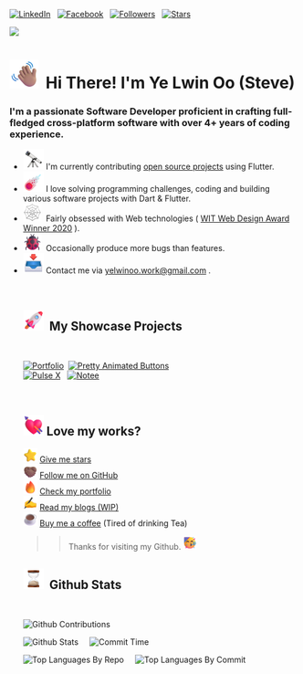 [![LinkedIn](https://img.shields.io/badge/-LinkedIn-blue?style=for-the-badge&logo=Linkedin&logoColor=white&link=https://www.linkedin.com/in/ye-lwin-oo-ucsm/)](https://www.linkedin.com/in/ye-lwin-oo-ucsm/) &nbsp;
[![Facebook](https://img.shields.io/badge/-Facebook-teal?style=for-the-badge&logo=Facebook&logoColor=white&link=https://www.facebook.com/ye.lwin.oo.someone)](https://www.facebook.com/ye.lwin.oo.someone) &nbsp;
[![Followers](https://img.shields.io/github/followers/YeLwinOo-Steve?style=for-the-badge&logo=Github&label=Followers&labelColor=1A3549&&color=008080)](https://github.com/YeLwinOo-Steve) &nbsp;
[![Stars](https://img.shields.io/github/stars/YeLwinOo-Steve?style=for-the-badge&logo=Github&label=stars&labelColor=1A3549&color=008080)](https://github.com/YeLwinOo-Steve) &nbsp;<br>

![](https://komarev.com/ghpvc/?username=YeLwinOo-Steve&style=for-the-badge&color=1A3549)

# <img src="assets/icons/Waving Hand Medium Skin Tone.png" width="50px"> &nbsp;<b>Hi There! I'm Ye Lwin Oo (Steve)</b>

<h3>I'm a passionate Software Developer proficient in crafting full-fledged cross-platform software with over 4+ years of coding experience.</h3> 
<ul>
<li> <img src="assets/icons/Telescope.webp" width="36px">  I'm currently contributing <a href="https://en.wikipedia.org/wiki/Open_source">open source projects</a> using Flutter.</li>
<!-- <li> <b style="font-size: 28px">📢</b>  I speak about Flutter at:<br>
  <ul>
  <li>Google DevFest</li>
  <li>Flutter Events</li>
  </ul>
</li> -->
<li> <img src="assets/icons/Comet.png" width="36px">  I love solving programming challenges, coding and building various software projects with Dart & Flutter. 
</li>
<li><img src="assets/icons/Spider Web.webp" width="32px">&nbsp; Fairly obsessed with Web technologies ( <a href="https://witaward.com/result/2020">WIT Web Design Award Winner 2020</a> ).</li> 
<li><img src="assets/icons/Lady Beetle.png" width="32px">&nbsp; Occasionally produce more bugs than features.</li>
<li> <img src="assets/icons/Inbox Tray.webp" width="36px"> Contact me via <a href="mailto: yelwinoo.work@gmail.com">yelwinoo.work@gmail.com</a> .</li>

&nbsp;

## <img src="assets/icons/Rocket.png" width="36px"> &nbsp;My Showcase Projects 

<br>

[![Portfolio](https://github-readme-stats.vercel.app/api/pin/?username=YeLwinOo-Steve&repo=ye-lwin-oo&theme=dark&title_color=7fff00&text_color=7fff00)](https://github.com/YeLwinOo-Steve/ye-lwin-oo)&nbsp;
[![Pretty Animated Buttons](https://github-readme-stats.vercel.app/api/pin/?username=YeLwinOo-Steve&repo=pretty_animated_buttons&theme=dark&title_color=7fff00&text_color=7fff00)](https://github.com/YeLwinOo-Steve/pretty_animated_buttons)
<br>
[![Pulse X](https://github-readme-stats.vercel.app/api/pin/?username=YeLwinOo-Steve&repo=Pulse&theme=dark&title_color=7fff00&text_color=7fff00)](https://github.com/YeLwinOo-Steve/Pulse)
&nbsp;
[![Notee](https://github-readme-stats.vercel.app/api/pin/?username=YeLwinOo-Steve&repo=Notee&theme=dark&title_color=7fff00&text_color=7fff00)](https://github.com/YeLwinOo-Steve/Notee)

&nbsp;
## <img src="assets/icons/Heart with Arrow.png" width="36px">&nbsp;Love my works? 

<img src="assets/icons/Star.png" width="25"/>&nbsp;[Give me stars](https://github.com/YeLwinOo-Steve/ye-lwin-oo) <br/>
<img src="assets/icons/Folded Hands Medium Skin Tone.png" width="25"/>&nbsp;[Follow me on GitHub](https://github.com/YeLwinOo-Steve)<br/>
<img src="assets/icons/Fire.png" width="25"/>&nbsp;[Check my portfolio](https://yl0.me)<br/>
<img src="assets/icons/Writing Hand.webp" width="25"/>&nbsp;[Read my blogs (WIP)](https://blog.yl0.me/)<br/>
<img src="assets/icons/Hot Beverage.png" width="25"> [Buy me a coffee](https://buymeacoffee.com/yloo2) (Tired of drinking Tea)


>> Thanks for visiting my Github. <img src="assets/icons/Partying Face.png" width="24px">
## <img src="assets/icons/Hourglass Done.webp" width="36px"> &nbsp;Github Stats

<br>

![Github Contributions](http://github-profile-summary-cards.vercel.app/api/cards/profile-details?username=YeLwinOo-Steve&theme=chartreuse_dark)

![Github Stats](http://github-profile-summary-cards.vercel.app/api/cards/stats?username=YeLwinOo-Steve&theme=chartreuse_dark)&nbsp;&nbsp;
&nbsp;
![Commit Time](http://github-profile-summary-cards.vercel.app/api/cards/productive-time?username=YeLwinOo-Steve&theme=chartreuse_dark&utcOffset=8)

![Top Languages By Repo](http://github-profile-summary-cards.vercel.app/api/cards/repos-per-language?username=YeLwinOo-Steve&theme=chartreuse_dark)&nbsp;&nbsp;
&nbsp;
![Top Languages By Commit](http://github-profile-summary-cards.vercel.app/api/cards/most-commit-language?username=YeLwinOo-Steve&theme=chartreuse_dark)
